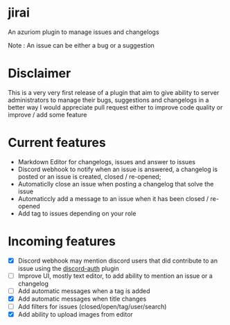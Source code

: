 # jirai
An azuriom plugin to manage issues and changelogs

Note : An issue can be either a bug or a suggestion

# Disclaimer
This is a very very first release of a plugin that aim to give ability 
to server administrators to manage their bugs, suggestions and changelogs in a better way
I would appreciate pull request either to improve code quality or improve / add some feature

# Current features
* Markdown Editor for changelogs, issues and answer to issues
* Discord webhook to notify when an issue is answered, a changelog is posted or an issue is created, closed / re-opened;
* Automaticlly close an issue when posting a changelog that solve the issue
* Automaticcly add a message to an issue when it has been closed / re-opened
* Add tag to issues depending on your role 

# Incoming features
* [x] Discord webhook may mention discord users that did contribute to an issue using the [discord-auth](https://market.azuriom.com/resources/62?locale=en) plugin
* [ ] Improve UI, mostly text editor, to add ability to mention an issue or a changelog 
* [ ] Add automatic messages when a tag is added 
* [x] Add automatic messages when title changes
* [ ] Add filters for issues (closed/open/tag/user/search)
* [x] Add ability to upload images from editor
